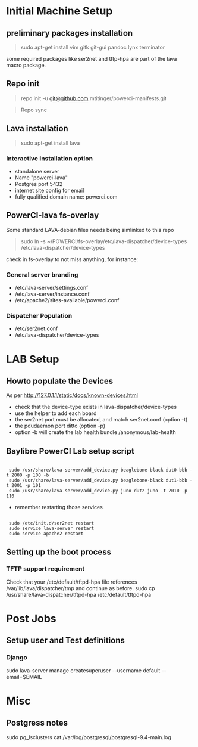 # Initial Machine Setup #

## preliminary packages installation ##

> sudo apt-get install vim gitk git-gui pandoc lynx terminator

some required packages like ser2net and tftp-hpa are part of
the lava macro package.

## Repo init ##

> repo init -u git@github.com:mtitinger/powerci-manifests.git

> Repo sync

## Lava installation ##

> sudo apt-get install lava

### Interactive installation option ###
 * standalone server
 * Name "powerci-lava"
 * Postgres port 5432
 * internet site config for email
 * fully qualified domain name: powerci.com

## PowerCI-lava fs-overlay ##

Some standard LAVA-debian files needs being simlinked to this repo

> sudo ln -s ~/POWERCI/fs-overlay/etc/lava-dispatcher/device-types /etc/lava-dispatcher/device-types

check in fs-overlay to not miss anything, for instance:

### General server branding ###

 * /etc/lava-server/settings.conf
 * /etc/lava-server/instance.conf
 * /etc/apache2/sites-available/powerci.conf

### Dispatcher Population ###

 * /etc/ser2net.conf
 * /etc/lava-dispatcher/device-types

# LAB Setup #

## Howto populate the Devices ##

As per http://127.0.1.1/static/docs/known-devices.html

  * check that the device-type exists in lava-dispatcher/device-types
  * use the helper to add each board
  * the ser2net port must be allocated, and match ser2net.conf (option -t)
  * the pdudaemon port ditto (option -p)
  * option -b will create the lab health bundle /anonymous/lab-health

## Baylibre PowerCI Lab setup script ##

<code>
 sudo /usr/share/lava-server/add_device.py beaglebone-black dut0-bbb -t 2000 -p 100 -b
 sudo /usr/share/lava-server/add_device.py beaglebone-black dut1-bbb -t 2001 -p 101
 sudo /usr/share/lava-server/add_device.py juno dut2-juno -t 2010 -p 110
</code>

   * remember restarting those services

<code>
 sudo /etc/init.d/ser2net restart
 sudo service lava-server restart
 sudo service apache2 restart
</code>

## Setting up the boot process ##

### TFTP support requirement ###

Check that your /etc/default/tftpd-hpa file references /var/lib/lava/dispatcher/tmp and continue as before.
sudo cp /usr/share/lava-dispatcher/tftpd-hpa /etc/default/tftpd-hpa


# Post Jobs #

## Setup user and Test definitions ##

### Django ### 

sudo lava-server manage createsuperuser --username default --email=$EMAIL

# Misc #

## Postgress notes ##

sudo pg_lsclusters
cat /var/log/postgresql/postgresql-9.4-main.log
